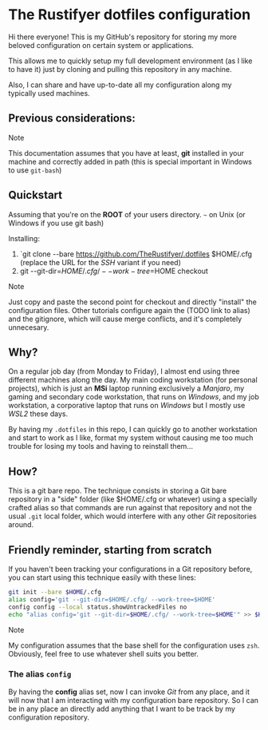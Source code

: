 # The Rustifyer dotfiles configuration

Hi there everyone! This is my GitHub's repository for storing my more beloved configuration on certain
system or applications.

This allows me to quickly setup my full development environment (as I like to have it) just by cloning and pulling
this repository in any machine.

Also, I can share and have up-to-date all my configuration along my typically used machines.

## Previous considerations:

>[!NOTE]
>
> This documentation assumes that you have at least, **git** installed in your machine
> and correctly added in path (this is special important in Windows to use `git-bash`)

## Quickstart

Assuming that you're on the **ROOT** of your users directory. `~` on Unix (or Windows if you use git bash)

Installing:

1. `git clone --bare https://github.com/TheRustifyer/.dotfiles $HOME/.cfg
(replace the URL for the *SSH* variant if you need)
2. git --git-dir=$HOME/.cfg/ --work-tree=$HOME checkout

>[!NOTE]
>
> Just copy and paste the second point for checkout and directly "install" the configuration files.
> Other tutorials configure again the (TODO link to alias) and the gitignore, which will cause merge conflicts,
> and it's completely unnecesary.

## Why?

On a regular job day (from Monday to Friday), I almost end using three different machines along the day.
My main coding workstation (for personal projects), which is just an **MSi** laptop running exclusively a *Manjaro*,
my gaming and secondary code workstation, that runs on *Windows*, and my job workstation, a corporative laptop
that runs on *Windows* but I mostly use *WSL2* these days.

By having my `.dotfiles` in this repo, I can quickly go to another workstation and start to work as I like,
format my system without causing me too much trouble for losing my tools and having to reinstall them...

## How?

This is a git bare repo. The technique consists in storing a Git bare repository in a "side" folder (like $HOME/.cfg or
whatever) using a specially crafted alias so that commands are run against that repository and not the usual `.git`
local folder, which would interfere with any other *Git* repositories around.

## Friendly reminder, starting from scratch

If you haven't been tracking your configurations in a Git repository before, you can start using this technique easily with these lines:

```bash
git init --bare $HOME/.cfg
alias config='git --git-dir=$HOME/.cfg/ --work-tree=$HOME'
config config --local status.showUntrackedFiles no
echo "alias config='git --git-dir=$HOME/.cfg/ --work-tree=$HOME'" >> $HOME/.zshrc
```

>[!NOTE]
>
> My configuration assumes that the base shell for the configuration uses `zsh`. Obviously, feel free to use
> whatever shell suits you better.

### The alias `config`

By having the **config** alias set, now I can invoke *Git* from any place, and it will now that I am interacting
with my configuration bare repository. So I can be in any place an directly add anything that I want to be track by
my configuration repository.

